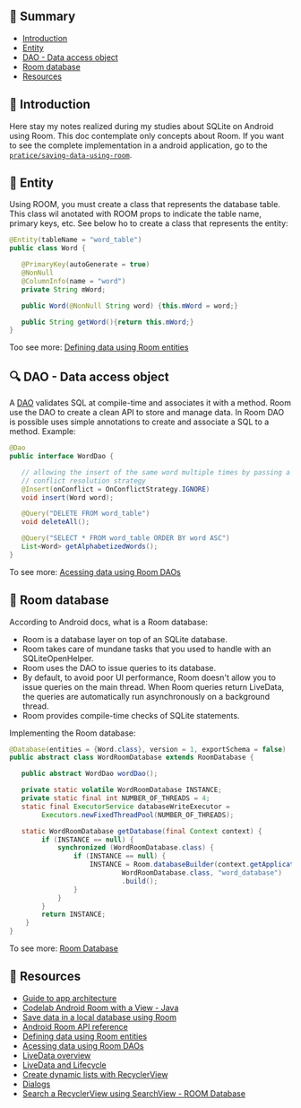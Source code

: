 ## 📑 Summary

- [Introduction](#-introduction)
- [Entity](#-entity)
- [DAO - Data access object](#-dao---data-access-object)
- [Room database](#-room-database)
- [Resources](#-resources)

## 📍 Introduction

Here stay my notes realized during my studies about SQLite on Android using Room. This doc contemplate only concepts about Room. If you want to see the complete implementation in a android application, go to the [`pratice/saving-data-using-room`](/pratice/saving-data-using-room/).

## 🔖 Entity

Using ROOM, you must create a class that represents the database table. This class wil anotated with ROOM props to indicate the table name, primary keys, etc. See below ho to create a class that represents the entity:

```java
@Entity(tableName = "word_table")
public class Word {

   @PrimaryKey(autoGenerate = true)
   @NonNull
   @ColumnInfo(name = "word")
   private String mWord;

   public Word(@NonNull String word) {this.mWord = word;}

   public String getWord(){return this.mWord;}
}
```

Too see more: [Defining data using Room entities](https://developer.android.com/training/data-storage/room/defining-data.html)

## 🔍 DAO - Data access object

A [DAO](https://developer.android.com/training/data-storage/room/accessing-data.html) validates SQL at compile-time and associates it with a method. Room use the DAO to create a clean API to store and manage data. In Room DAO is possible uses simple annotations to create and associate a SQL to a method. Example:

```java
@Dao
public interface WordDao {

   // allowing the insert of the same word multiple times by passing a 
   // conflict resolution strategy
   @Insert(onConflict = OnConflictStrategy.IGNORE)
   void insert(Word word);

   @Query("DELETE FROM word_table")
   void deleteAll();

   @Query("SELECT * FROM word_table ORDER BY word ASC")
   List<Word> getAlphabetizedWords();
}
```

To see more: [Acessing data using Room DAOs](https://developer.android.com/training/data-storage/room/accessing-data.html)

## 💾 Room database

According to Android docs, what is a Room database:

- Room is a database layer on top of an SQLite database.
- Room takes care of mundane tasks that you used to handle with an SQLiteOpenHelper.
- Room uses the DAO to issue queries to its database.
- By default, to avoid poor UI performance, Room doesn't allow you to issue queries on the main thread. When Room queries return LiveData, the queries are automatically run asynchronously on a background thread.
- Room provides compile-time checks of SQLite statements.

Implementing the Room database:

```java
@Database(entities = {Word.class}, version = 1, exportSchema = false)
public abstract class WordRoomDatabase extends RoomDatabase {

   public abstract WordDao wordDao();

   private static volatile WordRoomDatabase INSTANCE;
   private static final int NUMBER_OF_THREADS = 4;
   static final ExecutorService databaseWriteExecutor =
        Executors.newFixedThreadPool(NUMBER_OF_THREADS);

   static WordRoomDatabase getDatabase(final Context context) {
        if (INSTANCE == null) {
            synchronized (WordRoomDatabase.class) {
                if (INSTANCE == null) {
                    INSTANCE = Room.databaseBuilder(context.getApplicationContext(),
                            WordRoomDatabase.class, "word_database")
                            .build();
                }
            }
        }
        return INSTANCE;
    }
}
```

To see more: [Room Database](https://developer.android.com/reference/androidx/room/Database)

## 🔗 Resources

- [Guide to app architecture](https://developer.android.com/codelabs/android-room-with-a-view)
- [Codelab Android Room with a View - Java](https://developer.android.com/codelabs/android-room-with-a-view)
- [Save data in a local database using Room](https://developer.android.com/training/data-storage/room)
- [Android Room API reference](https://developer.android.com/codelabs/android-room-with-a-view)
- [Defining data using Room entities](https://developer.android.com/training/data-storage/room/defining-data.html)
- [Acessing data using Room DAOs](https://developer.android.com/training/data-storage/room/defining-data.html)
- [LiveData overview](https://developer.android.com/topic/libraries/architecture/livedata.html)
- [LiveData and Lifecycle](https://www.youtube.com/watch?v=OMcDk2_4LSk&list=PLWz5rJ2EKKc9mxIBd0DRw9gwXuQshgmn2&index=9)
- [Create dynamic lists with RecyclerView](https://developer.android.com/develop/ui/views/layout/recyclerview)
- [Dialogs](https://developer.android.com/develop/ui/views/components/dialogs#ShowingADialog)
- [Search a RecyclerView using SearchView - ROOM Database](https://www.youtube.com/watch?v=rn53Roy-HgE)
